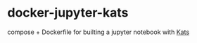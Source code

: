 # docker-jupyter-kats

compose + Dockerfile for builting a jupyter notebook with [Kats](https://github.com/facebookresearch/Kats)
